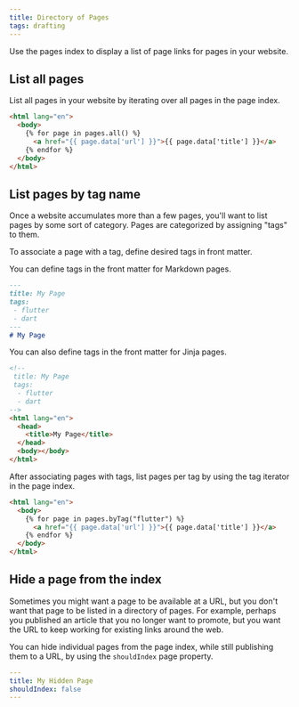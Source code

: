 ```yaml
---
title: Directory of Pages
tags: drafting
---
```

Use the pages index to display a list of page links for pages in your website.

## List all pages
List all pages in your website by iterating over all pages in the page index.

```html
<html lang="en">
  <body>
    {% for page in pages.all() %}
      <a href="{{ page.data['url'] }}">{{ page.data['title'] }}</a>
    {% endfor %}
  </body>
</html>
```

## List pages by tag name
Once a website accumulates more than a few pages, you'll want to list pages by some sort of category.
Pages are categorized by assigning "tags" to them.

To associate a page with a tag, define desired tags in front matter.

You can define tags in the front matter for Markdown pages.

```markdown
---
title: My Page
tags:
 - flutter
 - dart
---
# My Page
```

You can also define tags in the front matter for Jinja pages.

```html
<!--
 title: My Page
 tags:
  - flutter
  - dart
-->
<html lang="en">
  <head>
    <title>My Page</title>
  </head>
  <body></body>
</html>
```

After associating pages with tags, list pages per tag by using the tag iterator in the page index.

```html
<html lang="en">
  <body>
    {% for page in pages.byTag("flutter") %}
      <a href="{{ page.data['url'] }}">{{ page.data['title'] }}</a>
    {% endfor %}
  </body>
</html>
```

## Hide a page from the index
Sometimes you might want a page to be available at a URL, but you don't want that page to be listed
in a directory of pages. For example, perhaps you published an article that you no longer want to
promote, but you want the URL to keep working for existing links around the web.

You can hide individual pages from the page index, while still publishing them to a URL, by using
the `shouldIndex` page property.

```yaml
---
title: My Hidden Page
shouldIndex: false
---
```